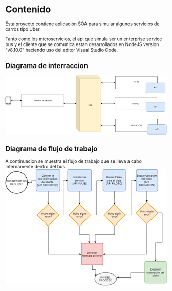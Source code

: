 # Contenido
Esta proyecto contiene aplicación SOA para simular algunos servicios de carros tipo Uber. 

Tanto como los microservicios, el api que simula ser un enterprise service bus y el cliente que se comunica estan desarrollados en NodeJS version "v8.10.0" haciendo uso del editor Visual Studio Code.


## Diagrama de interraccion

![Drag Racing](diagramaESB.png)


## Diagrama de flujo de trabajo
A continuacion se muestra el flujo de trabajo que se lleva a cabo internamente dentro del bus.
![workflow](workflow.png)